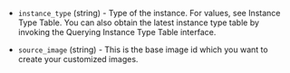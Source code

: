 <!-- Code generated from the comments of the RunConfig struct in builder/alicloud/ecs/run_config.go; DO NOT EDIT MANUALLY -->

-   `instance_type` (string) - Type of the instance. For values, see Instance
Type
Table.
You can also obtain the latest instance type table by invoking the
Querying Instance Type
Table
interface.

-   `source_image` (string) - This is the base image id which you want to
create your customized images.
